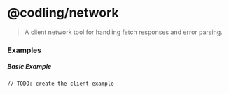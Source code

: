# @codling/network
> A client network tool for handling fetch responses and error parsing.

### Examples

##### Basic Example

```
// TODO: create the client example
```